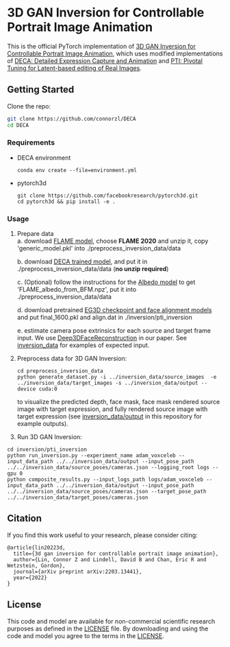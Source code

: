 # 3D GAN Inversion for Controllable Portrait Image Animation

This is the official PyTorch implementation of [3D GAN Inversion for Controllable Portrait Image Animation](https://arxiv.org/abs/2203.13441), which uses modified implementations of [DECA: Detailed Expression Capture and Animation](https://github.com/yfeng95/DECA) and [PTI: Pivotal Tuning for Latent-based editing of Real Images](https://github.com/danielroich/PTI).

## Getting Started
Clone the repo:
  ```bash
  git clone https://github.com/connorzl/DECA
  cd DECA
  ```  

### Requirements
* DECA environment  
  ```
  conda env create --file=environment.yml
  ```
* pytorch3d
  ```
  git clone https://github.com/facebookresearch/pytorch3d.git
  cd pytorch3d && pip install -e . 
  ```

### Usage
1. Prepare data   
    a. download [FLAME model](https://flame.is.tue.mpg.de/download.php), choose **FLAME 2020** and unzip it, copy 'generic_model.pkl' into ./preprocess_inversion_data/data  
    
    b. download [DECA trained model](https://drive.google.com/file/d/1rp8kdyLPvErw2dTmqtjISRVvQLj6Yzje/view?usp=sharing), and put it in ./preprocess_inversion_data/data (**no unzip required**) 
    
    c. (Optional) follow the instructions for the [Albedo model](https://github.com/TimoBolkart/BFM_to_FLAME) to get 'FLAME_albedo_from_BFM.npz', put it into ./preprocess_inversion_data/data
    
    d. download pretrained [EG3D checkpoint and face alignment models](https://drive.google.com/drive/folders/18cUIvd0w-rnTVzeBpc-adsawiq3Njjla?usp=sharing) and put final_1600.pkl and align.dat in ./inversion/pti_inversion
    
    e. estimate camera pose extrinsics for each source and target frame input. We use [Deep3DFaceReconstruction](https://github.com/sicxu/Deep3DFaceRecon_pytorch) in our paper. See [inversion_data](https://github.com/connorzl/DECA/tree/master/inversion_data) for examples of expected input.

2. Preprocess data for 3D GAN Inversion:
    ```
    cd preprocess_inversion_data
    python generate_dataset.py -i ../inversion_data/source_images  -e ../inversion_data/target_images -s ../inversion_data/output --device cuda:0 
    ```   
    to visualize the predicted depth, face mask, face mask rendered source image with target expression, and fully rendered source image with target expression (see [inversion_data/output](https://github.com/connorzl/DECA/tree/master/inversion_data/output) in this repository for example outputs).   
 
3. Run 3D GAN Inversion:
  ```
  cd inversion/pti_inversion
  python run_inversion.py --experiment_name adam_voxceleb --input_data_path ../../inversion_data/output --input_pose_path ../../inversion_data/source_poses/cameras.json --logging_root logs --gpu 0
  python composite_results.py --input_logs_path logs/adam_voxceleb --input_data_path ../../inversion_data/output --input_pose_path ../../inversion_data/source_poses/cameras.json --target_pose_path ../../inversion_data/target_poses/cameras.json
  ```

## Citation
If you find this work useful to your research, please consider citing:
```
@article{lin20223d,
  title={3d gan inversion for controllable portrait image animation},
  author={Lin, Connor Z and Lindell, David B and Chan, Eric R and Wetzstein, Gordon},
  journal={arXiv preprint arXiv:2203.13441},
  year={2022}
}
```
## License
This code and model are available for non-commercial scientific research purposes as defined in the [LICENSE](https://github.com/YadiraF/DECA/blob/master/LICENSE) file.
By downloading and using the code and model you agree to the terms in the [LICENSE](https://github.com/YadiraF/DECA/blob/master/LICENSE). 
